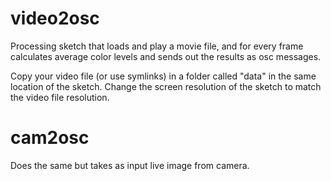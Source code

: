 # video2osc
Processing sketch that loads and play a movie file, and for every frame calculates average color levels and sends out the results as osc messages.

Copy your video file (or use symlinks) in a folder called "data" in the same location of the sketch.
Change the screen resolution of the sketch to match the video file resolution.


# cam2osc
Does the same but takes as input live image from camera.
